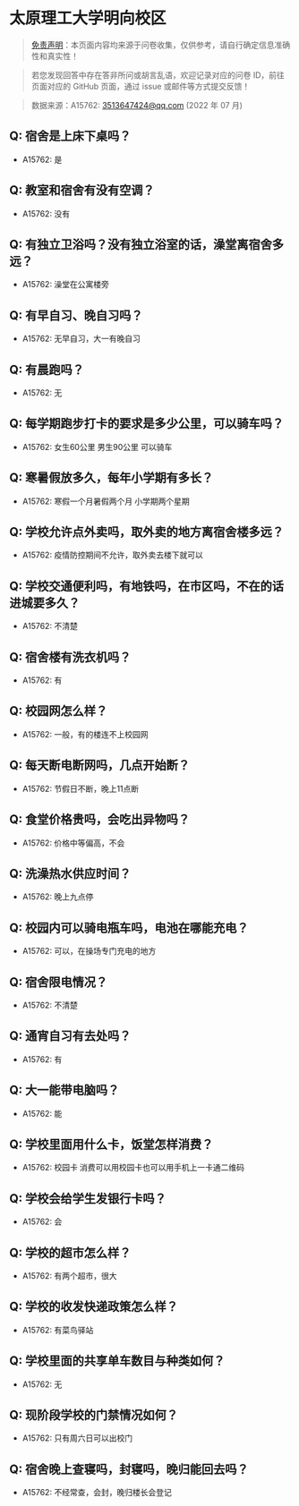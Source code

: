 # 太原理工大学明向校区

> [免责声明](https://colleges.chat/#_3)：本页面内容均来源于问卷收集，仅供参考，请自行确定信息准确性和真实性！

> 若您发现回答中存在答非所问或胡言乱语，欢迎记录对应的问卷 ID，前往页面对应的 GitHub 页面，通过 issue 或邮件等方式提交反馈！

> 数据来源：A15762: 3513647424@qq.com (2022 年 07 月)

## Q: 宿舍是上床下桌吗？

- A15762: 是

## Q: 教室和宿舍有没有空调？

- A15762: 没有

## Q: 有独立卫浴吗？没有独立浴室的话，澡堂离宿舍多远？

- A15762: 澡堂在公寓楼旁

## Q: 有早自习、晚自习吗？

- A15762: 无早自习，大一有晚自习

## Q: 有晨跑吗？

- A15762: 无

## Q: 每学期跑步打卡的要求是多少公里，可以骑车吗？

- A15762: 女生60公里 男生90公里 可以骑车

## Q: 寒暑假放多久，每年小学期有多长？

- A15762: 寒假一个月暑假两个月 小学期两个星期

## Q: 学校允许点外卖吗，取外卖的地方离宿舍楼多远？

- A15762: 疫情防控期间不允许，取外卖去楼下就可以

## Q: 学校交通便利吗，有地铁吗，在市区吗，不在的话进城要多久？

- A15762: 不清楚

## Q: 宿舍楼有洗衣机吗？

- A15762: 有

## Q: 校园网怎么样？

- A15762: 一般，有的楼连不上校园网

## Q: 每天断电断网吗，几点开始断？

- A15762: 节假日不断，晚上11点断

## Q: 食堂价格贵吗，会吃出异物吗？

- A15762: 价格中等偏高，不会

## Q: 洗澡热水供应时间？

- A15762: 晚上九点停

## Q: 校园内可以骑电瓶车吗，电池在哪能充电？

- A15762: 可以，在操场专门充电的地方

## Q: 宿舍限电情况？

- A15762: 不清楚

## Q: 通宵自习有去处吗？

- A15762: 有

## Q: 大一能带电脑吗？

- A15762: 能

## Q: 学校里面用什么卡，饭堂怎样消费？

- A15762: 校园卡 消费可以用校园卡也可以用手机上一卡通二维码

## Q: 学校会给学生发银行卡吗？

- A15762: 会

## Q: 学校的超市怎么样？

- A15762: 有两个超市，很大

## Q: 学校的收发快递政策怎么样？

- A15762: 有菜鸟驿站

## Q: 学校里面的共享单车数目与种类如何？

- A15762: 无

## Q: 现阶段学校的门禁情况如何？

- A15762: 只有周六日可以出校门

## Q: 宿舍晚上查寝吗，封寝吗，晚归能回去吗？

- A15762: 不经常查，会封，晚归楼长会登记

